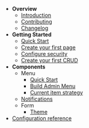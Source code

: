 - **Overview**
    - [Introduction](/README)
    - [Contributing](contributing)
    - [Changelog](changelog)
- **Getting Started**
    - [Quick Start](getting-started/quick_start)
    - [Create your first page](getting-started/create_home)
    - [Configure security](getting-started/configure_security)
    - [Create your first CRUD](getting-started/crud)
- **Components**
    - Menu
        - [Quick Start](component/menu/quick_start)
        - [Build Admin Menu](component/menu/admin_menu)
        - [Current item strategy](component/menu/current_strategy)
    - [Notifications](component/notification)
    - Form
        - [Theme](component/form/theme)
- [Configuration reference](config/umbrella_admin)

